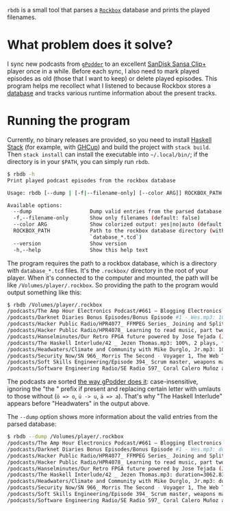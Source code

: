 `rbdb` is a small tool that parses a [`Rockbox`](https://www.rockbox.org/) database and prints the played filenames.

# What problem does it solve?

I sync new podcasts from [`gPodder`](https://gpodder.github.io/) to an excellent [SanDisk Sansa Clip+](https://en.wikipedia.org/wiki/SanDisk_portable_media_players#Sansa_Clip+) player once in a while. Before each sync, I also need to mark played episodes as old (those that I want to keep) or delete played episodes. This program helps me recollect what I listened to because Rockbox stores a [database](https://www.rockbox.org/wiki/DataBase) and tracks various runtime information about the present tracks.

# Running the program

Currently, no binary releases are provided, so you need to install [Haskell Stack](https://docs.haskellstack.org/en/stable/GUIDE/) (for example, with [GHCup](https://www.haskell.org/ghcup/)) and build the project with `stack build`. Then `stack install` can install the executable into `~/.local/bin/`; if the directory is in your `$PATH`, you can simply run `rbdb`.

```bash
$ rbdb -h
Print played podcast episodes from the rockbox database

Usage: rbdb [--dump | [-f|--filename-only] [--color ARG]] ROCKBOX_PATH

Available options:
  --dump                   Dump valid entries from the parsed database
  -f,--filename-only       Show only filenames (default: false)
  --color ARG              Show colorized output: yes|no|auto (default: auto)
  ROCKBOX_PATH             Path to the rockbox database directory (with
                           `database_*.tcd`)
  --version                Show version
  -h,--help                Show this help text
```

The program requires the path to a rockbox database, which is a directory with `database_*.tcd` files. It's the `.rockbox/` directory in the root of your player. When it's connected to the computer and mounted, the path will be like `/Volumes/player/.rockbox`. So providing the path to the program would output something like this:

```bash
$ rbdb /Volumes/player/.rockbox
/podcasts/The Amp Hour Electronics Podcast/#661 – Blogging Electronics with Pallav Aggarwal.mp3: 27%, 1 plays, file 26% played
/podcasts/Darknet Diaries Bonus Episodes/Bonus Episode #1 - Wes.mp3: 100%, 1 plays, file 100% played
/podcasts/Hacker Public Radio/HPR4077_ FFMPEG Series_ Joining and Splitting files.mp3: 100%, 2 plays, file 100% played
/podcasts/Hacker Public Radio/HPR4078_ Learning to read music, part two_ pitch.mp3: 34%, 1 plays, file 32% played
/podcasts/Hanselminutes/Our Retro FPGA future powered by Jose Tejada (JOTEGO).mp3: 100%, 1 plays, file 99% played
/podcasts/The Haskell Interlude/42 _ Jezen Thomas.mp3: 100%, 2 plays, file 100% played
/podcasts/Headwaters/Climate and Community with Mike Durglo, Jr.mp3: 100%, 2 plays, file 96% played
/podcasts/Security Now/SN 966_ Morris The Second - Voyager 1, The Web Turns 35.mp3: 100%, 3 plays, file 100% played
/podcasts/Soft Skills Engineering/Episode 394_ Scrum master, weapons master and minimum tenure to not look bad.mp3: 100%, 1 plays, file 100% played
/podcasts/Software Engineering Radio/SE Radio 597_ Coral Calero Muñoz and Félix García on Green Software.mp3: 33%, 1 plays, file 33% played
```

The podcasts are sorted [the way gPodder does it](https://github.com/gpodder/gpodder/blob/74d73231d118caa52661fb16de870e971f6b8164/src/gpodder/model.py#L1094-L1096): case-insensitive, ignoring the "the " prefix if present and replacing certain letter with umlauts to those without (`ö => o`, `ü -> u`, `ä => a`). That's why "The Haskell Interlude" appears before "Headwaters" in the output above.

The `--dump` option shows more information about the valid entries from the parsed database:

```bash
$ rbdb --dump /Volumes/player/.rockbox
/podcasts/The Amp Hour Electronics Podcast/#661 – Blogging Electronics with Pallav Aggarwal.mp3: duration=3812.856s, 27% played (raw: 0.266603302091, autoscore=26.66033020916604) 1 play, playTime=1016.52s, playOrder=1042, lastOffset=15822883, lastElapsed=1001520, flags=4, file progress=0.26293896346045326
/podcasts/Darknet Diaries Bonus Episodes/Bonus Episode #1 - Wes.mp3: duration=2178.638s, 100% played (raw: 1.0, autoscore=100.0) 1 play, playTime=2178.638s, playOrder=1026, lastOffset=0, lastElapsed=0, flags=4, file progress=1.0
/podcasts/Hacker Public Radio/HPR4077_ FFMPEG Series_ Joining and Splitting files.mp3: duration=642.744s, 100% played (raw: 1.103481323824, autoscore=55.174066191205206) 2 plays, playTime=709.256s, playOrder=1023, lastOffset=0, lastElapsed=0, flags=4, file progress=1.0
/podcasts/Hacker Public Radio/HPR4078_ Learning to read music, part two_ pitch.mp3: duration=906.192s, 34% played (raw: 0.336220138778, autoscore=33.622013877853696) 1 play, playTime=304.68s, playOrder=1024, lastOffset=2319144, lastElapsed=289680, flags=4, file progress=0.31983005239425993
/podcasts/Hanselminutes/Our Retro FPGA future powered by Jose Tejada (JOTEGO).mp3: duration=1968.248s, 100% played (raw: 0.998006348793, autoscore=99.80063487934447) 1 play, playTime=1964.324s, playOrder=1032, lastOffset=31275037, lastElapsed=1949324, flags=4, file progress=0.9904434277276265
/podcasts/The Haskell Interlude/42 _ Jezen Thomas.mp3: duration=3062.831s, 100% played (raw: 1.318571935572, autoscore=65.92859677860123) 2 plays, playTime=4038.563s, playOrder=1020, lastOffset=36638569, lastElapsed=3051860, flags=4, file progress=0.9964414988077183
/podcasts/Headwaters/Climate and Community with Mike Durglo, Jr.mp3: duration=1895.131s, 100% played (raw: 1.871429996132, autoscore=93.57149980660968) 2 plays, playTime=3546.605s, playOrder=1041, lastOffset=43909505, lastElapsed=1827827, flags=4, file progress=0.964535300061506
/podcasts/Security Now/SN 966_ Morris The Second - Voyager 1, The Web Turns 35.mp3: duration=7668.36s, 100% played (raw: 1.65099291113, autoscore=55.03309703769776) 3 plays, playTime=12660.408s, playOrder=1030, lastOffset=0, lastElapsed=0, flags=4, file progress=1.0
/podcasts/Soft Skills Engineering/Episode 394_ Scrum master, weapons master and minimum tenure to not look bad.mp3: duration=1760.914s, 100% played (raw: 1.0, autoscore=100.0) 1 play, playTime=1760.914s, playOrder=1036, lastOffset=0, lastElapsed=0, flags=4, file progress=1.0
/podcasts/Software Engineering Radio/SE Radio 597_ Coral Calero Muñoz and Félix García on Green Software.mp3: duration=3829.237s, 33% played (raw: 0.328555270932, autoscore=32.855527093256434) 1 play, playTime=1258.116s, playOrder=1038, lastOffset=20193571, lastElapsed=1243116, flags=4, file progress=0.32797083508469216
```
